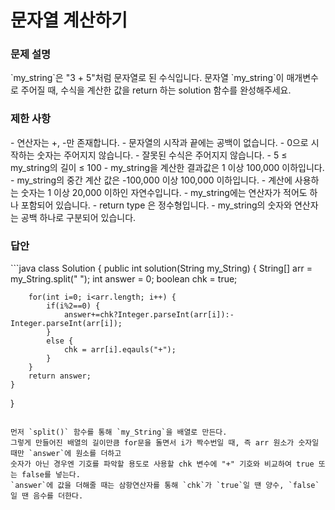 # 문자열 계산하기

<h3>문제 설명</h3>
`my_string`은 "3 + 5"처럼 문자열로 된 수식입니다.  
문자열 `my_string`이 매개변수로 주어질 때, 수식을 계산한 값을 return 하는 solution 함수를 완성해주세요.  


<h3>제한 사항</h3>
- 연산자는 +, -만 존재합니다.
- 문자열의 시작과 끝에는 공백이 없습니다.
- 0으로 시작하는 숫자는 주어지지 않습니다.
- 잘못된 수식은 주어지지 않습니다.
- 5 ≤ my_string의 길이 ≤ 100
- my_string을 계산한 결과값은 1 이상 100,000 이하입니다.
- my_string의 중간 계산 값은 -100,000 이상 100,000 이하입니다.
- 계산에 사용하는 숫자는 1 이상 20,000 이하인 자연수입니다.
- my_string에는 연산자가 적어도 하나 포함되어 있습니다.
- return type 은 정수형입니다.
- my_string의 숫자와 연산자는 공백 하나로 구분되어 있습니다.


<h3>답안</h3>
```java
class Solution {
    public int solution(String my_String) {
        String[] arr = my_String.split(" ");
        int answer = 0;
        boolean chk = true;
        
        for(int i=0; i<arr.length; i++) {
            if(i%2==0) {
                answer+=chk?Integer.parseInt(arr[i]):-Integer.parseInt(arr[i]);
            }
            else {
                chk = arr[i].eqauls("+");
            }
        }
        return answer;
    }
}
```

먼저 `split()` 함수를 통해 `my_String`을 배열로 만든다.  
그렇게 만들어진 배열의 길이만큼 for문을 돌면서 i가 짝수번일 때, 즉 arr 원소가 숫자일 때만 `answer`에 원소를 더하고  
숫자가 아닌 경우엔 기호를 파악할 용도로 사용할 chk 변수에 "+" 기호와 비교하여 true 또는 false를 넣는다.
`answer`에 값을 더해줄 때는 삼항연산자를 통해 `chk`가 `true`일 땐 양수, `false`일 땐 음수를 더한다.

